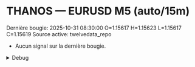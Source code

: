 # THANOS — EURUSD M5 (auto/15m)
Dernière bougie: 2025-10-31 08:30:00  O=1.15617  H=1.15623  L=1.15617  C=1.15619
Source active: twelvedata_repo

- Aucun signal sur la dernière bougie.

<details><summary>Debug</summary>

- TD_API_KEY manquant.

</details>